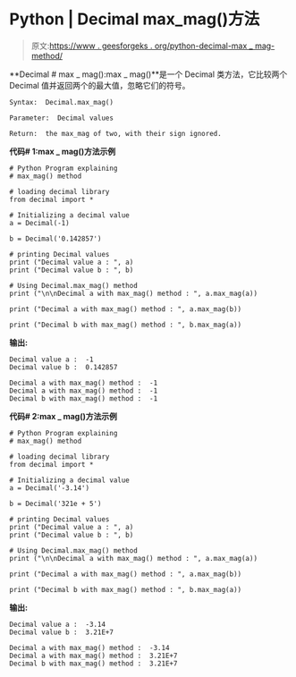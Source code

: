 # Python | Decimal max_mag()方法

> 原文:[https://www . geesforgeks . org/python-decimal-max _ mag-method/](https://www.geeksforgeeks.org/python-decimal-max_mag-method/)

**Decimal # max _ mag():max _ mag()**是一个 Decimal 类方法，它比较两个 Decimal 值并返回两个的最大值，忽略它们的符号。

```
Syntax:  Decimal.max_mag()

Parameter:  Decimal values

Return:  the max_mag of two, with their sign ignored.

```

**代码# 1:max _ mag()方法示例**

```
# Python Program explaining 
# max_mag() method

# loading decimal library
from decimal import *

# Initializing a decimal value
a = Decimal(-1)

b = Decimal('0.142857')

# printing Decimal values
print ("Decimal value a : ", a)
print ("Decimal value b : ", b)

# Using Decimal.max_mag() method
print ("\n\nDecimal a with max_mag() method : ", a.max_mag(a))

print ("Decimal a with max_mag() method : ", a.max_mag(b))

print ("Decimal b with max_mag() method : ", b.max_mag(a))
```

**输出:**

```
Decimal value a :  -1
Decimal value b :  0.142857

Decimal a with max_mag() method :  -1
Decimal a with max_mag() method :  -1
Decimal b with max_mag() method :  -1

```

**代码# 2:max _ mag()方法示例**

```
# Python Program explaining 
# max_mag() method

# loading decimal library
from decimal import *

# Initializing a decimal value
a = Decimal('-3.14')

b = Decimal('321e + 5')

# printing Decimal values
print ("Decimal value a : ", a)
print ("Decimal value b : ", b)

# Using Decimal.max_mag() method
print ("\n\nDecimal a with max_mag() method : ", a.max_mag(a))

print ("Decimal a with max_mag() method : ", a.max_mag(b))

print ("Decimal b with max_mag() method : ", b.max_mag(a))
```

**输出:**

```
Decimal value a :  -3.14
Decimal value b :  3.21E+7

Decimal a with max_mag() method :  -3.14
Decimal a with max_mag() method :  3.21E+7
Decimal b with max_mag() method :  3.21E+7

```